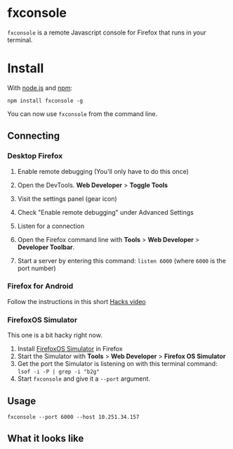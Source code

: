 # fxconsole
`fxconsole` is a remote Javascript console for Firefox that runs in your terminal.

# Install
With [node.js](http://nodejs.org/) and [npm](http://github.com/isaacs/npm):

	npm install fxconsole -g

You can now use `fxconsole` from the command line.

## Connecting

### Desktop Firefox
1. Enable remote debugging (You'll only have to do this once)
 1. Open the DevTools. **Web Developer** > **Toggle Tools**
 2. Visit the settings panel (gear icon)
 3. Check "Enable remote debugging" under Advanced Settings

2. Listen for a connection
 1. Open the Firefox command line with **Tools** > **Web Developer** > **Developer Toolbar**.
 2. Start a server by entering this command: `listen 6000` (where `6000` is the port number)

### Firefox for Android
Follow the instructions in this short [Hacks video](https://www.youtube.com/watch?v=Znj_8IFeTVs)

### FirefoxOS Simulator
This one is a bit hacky right now.

1. Install [FirefoxOS Simulator](https://addons.mozilla.org/en-us/firefox/addon/firefox-os-simulator/) in Firefox
2. Start the Simulator with **Tools** > **Web Developer** > **Firefox OS Simulator**
3. Get the port the Simulator is listening on with this terminal command: `lsof -i -P | grep -i "b2g"`
4. Start `fxconsole` and give it a `--port` argument.

## Usage

```
fxconsole --port 6000 --host 10.251.34.157
```

## What it looks like

